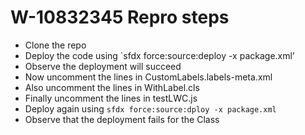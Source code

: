 # W-10832345 Repro steps
 - Clone the repo
 - Deploy the code using `sfdx force:source:deploy -x package.xml'
 - Observe the deployment will succeed
 - Now uncomment the lines in CustomLabels.labels-meta.xml
 - Also uncomment the lines in WithLabel.cls
 - Finally uncomment the lines in testLWC.js
 - Deploy again using `sfdx force:source:dploy -x package.xml`
 - Observe that the deployment fails for the Class
